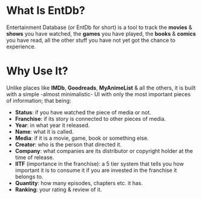 # What Is EntDb?
Entertainment Database (or EntDb for short) is a tool to track the **movies** & **shows** you have watched, the **games** you have played, the **books** & **comics** you have read, all the other stuff you have not yet got the chance to experience.
# Why Use It?
Unlike places like **IMDb**, **Goodreads**, **MyAnimeList** & all the others, it is built with a simple -almost minimalistic- UI with only the most important pieces of information; that being:
- **Status**: if you have watched the piece of media or not.
- **Franchise**: if its story is connected to other pieces of media.
- **Year**: in what year it released.
- **Name**: what it is called.
- **Media**: if it is a movie, game, book or something else.
- **Creator**: who is the person that directed it.
- **Company**: what companies are its distributor or copyright holder at the time of release.
- **IITF** (importance in the franchise): a 5 tier system that tells you how important it is to consume it if you are invested in the franchise it belongs to.
- **Quantity**: how many episodes, chapters etc. it has.
- **Ranking**: your rating & review of it.
